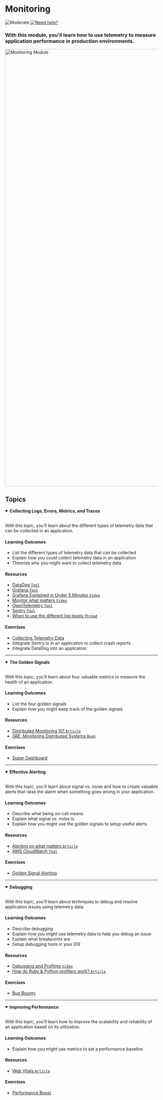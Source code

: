 # Monitoring

![Moderate](https://img.shields.io/badge/Difficulty-■%20Moderate-blue?style=flat-square&labelColor=000)
<a href="https://discord.gg/bDVYvG3Czd">![Need help?](https://img.shields.io/badge/Need%20help%3F%20-blue.svg?style=flat-square&logo=discord&logoWidth=15&labelColor=000&color=4d51cc)</a>

### With this module, you'll learn how to use telemetry to measure application performance in production environments.

<img width="1440" alt="Monitoring Module" src="https://user-images.githubusercontent.com/894178/138357785-5c440e7b-6cf5-4886-ad7c-7ab517fb7c58.png">


## Topics

<details open>
   <summary><b>Collecting Logs, Errors, Metrics, and Traces</b></summary><br/>

   With this topic, you’ll learn about the different types of telemetry data that can be collected in an application.
   
   #### Learning Outcomes
   * List the different types of telemetry data that can be collected
   * Explain how you could collect telemetry data in an application
   * Theorize why you might want to collect telemetry data

   #### Resources
   * [DataDog `Tool`](https://datadoghq.com/)
   * [Grafana `Tool`](https://grafana.com/)
   * [Grafana Explained in Under 5 Minutes `Video`](https://www.youtube.com/watch?v=lILY8eSspEo)
   * [Monitor what matters `Video`](https://www.youtube.com/watch?v=EnvKjTw-xTo)
   * [OpenTelemetry `Tool`](https://opentelemetry.io/)
   * [Sentry `Tool`](https://sentry.io/)
   * [When to use the different log levels `Thread`](https://stackoverflow.com/questions/2031163/when-to-use-the-different-log-levels/64806781#64806781)

   #### Exercises
   * [Collecting Telemetry Data](../exercises/monitoring/collecting-telemetry.md)
   * Integrate Sentry.io in an application to collect crash reports
   * Integrate DataDog into an application
</details>

----

<details open>
   <summary><b>The Golden Signals</b></summary><br/>

   With this topic, you’ll learn about four valuable metrics to measure the health of an application.
   
   #### Learning Outcomes
   * List the four golden signals
   * Explain how you might keep track of the golden signals

   #### Resources
   * [Distributed Monitoring 101 `Article`](https://medium.com/forepaas/distributed-monitoring-101-the-four-golden-signals-305bbbc33d35)
   * [SRE: Monitoring Distributed Systems `Book`](https://sre.google/sre-book/monitoring-distributed-systems/)

   #### Exercises
   * [Super Dashboard](../exercises/monitoring/super-dashboard.md)
</details>

----

<details open>
   <summary><b>Effective Alerting</b></summary><br/>

   With this topic, you’ll learn about signal vs. noise and how to create valuable alerts that raise the alarm when something goes wrong in your application.
   
   #### Learning Outcomes
   * Describe what being on-call means
   * Explain what signal vs. noise is
   * Explain how you might use the golden signals to setup useful alerts

   #### Resources
   * [Alerting on what matters `Article`](https://www.datadoghq.com/blog/monitoring-101-alerting/)
   * [AWS CloudWatch `Tool`](https://aws.amazon.com/cloudwatch/)
   
   #### Exercises
   * [Golden Signal Alerting](../exercises/monitoring/golden-signal-alerting.md)
</details>

----

<details open>
   <summary><b>Debugging</b></summary><br/>

   With this topic, you’ll learn about techniques to debug and resolve application issues using telemetry data.
   
   #### Learning Outcomes
   * Describe debugging
   * Explain how you might use telemetry data to help you debug an issue
   * Explain what breakpoints are
   * Setup debugging tools in your IDE

   #### Resources
   * [Debugging and Profiling `Video`](https://missing.csail.mit.edu/2020/debugging-profiling/)
   * [How do Ruby & Python profilers work? `Article`](https://jvns.ca/blog/2017/12/17/how-do-ruby---python-profilers-work-/)

   #### Exercises
   * [Bug Bounty](../exercises/monitoring/bug-bounty.md)
</details>

----

<details open>
   <summary><b>Improving Performance</b></summary><br/>

   With this topic, you’ll learn how to improve the scalability and reliability of an application based on its utilization.
   
   #### Learning Outcomes
   * Explain how you might use metrics to set a performance baseline

   #### Resources
   * [Web Vitals `Article`](https://web.dev/vitals/)

   #### Exercises
   * [Performance Boost](../exercises/monitoring/performance-boost.md)
</details>
